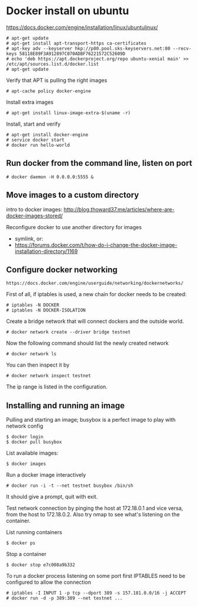 # Docker install on ubuntu

https://docs.docker.com/engine/installation/linux/ubuntulinux/

    # apt-get update
    # apt-get install apt-transport-https ca-certificates
    # apt-key adv --keyserver hkp://p80.pool.sks-keyservers.net:80 --recv-keys 58118E89F3A912897C070ADBF76221572C52609D
    # echo 'deb https://apt.dockerproject.org/repo ubuntu-xenial main' >> /etc/apt/sources.list.d/docker.list
    # apt-get update
    
Verify that APT is pulling the right images

    # apt-cache policy docker-engine
    
Install extra images

    # apt-get install linux-image-extra-$(uname -r)

Install, start and verify

    # apt-get install docker-engine
    # service docker start
    # docker run hello-world
    
## Run docker from the command line, listen on port

    # docker daemon -H 0.0.0.0:5555 &

## Move images to a custom directory

intro to docker images: http://blog.thoward37.me/articles/where-are-docker-images-stored/


Reconfigure docker to use another directory for images
- symlink, or:
- https://forums.docker.com/t/how-do-i-change-the-docker-image-installation-directory/1169


## Configure docker networking

    https://docs.docker.com/engine/userguide/networking/dockernetworks/

First of all, if iptables is used, a new chain for docker needs to be created:

    # iptables -N DOCKER
    # iptables -N DOCKER-ISOLATION

Create a bridge network that will connect dockers and the outside world.

    # docker network create --driver bridge testnet

Now the following command should list the newly created network

    # docker network ls

You can then inspect it by

    # docker network inspect testnet

The ip range is listed in the configuration.

## Installing and running an image

Pulling and starting an image; busybox is a perfect image to play with network config

    $ docker login
    $ docker pull busybox

List available images:

    $ docker images

Run a docker image interactively

    # docker run -i -t --net testnet busybox /bin/sh

It should give a prompt, quit with exit.

Test network connection by pinging the host at 172.18.0.1 and vice versa, from the host to 172.18.0.2. Also try nmap to see what's listening on the container.

List running containers

    $ docker ps

Stop a container

    $ docker stop e7c008a9b332

To run a docker process listening on some port first IPTABLES need to be configured to allow the connection

    # iptables -I INPUT 1 -p tcp --dport 389 -s 157.181.0.0/16 -j ACCEPT
    # docker run -d -p 389:389 --net testnet ...
